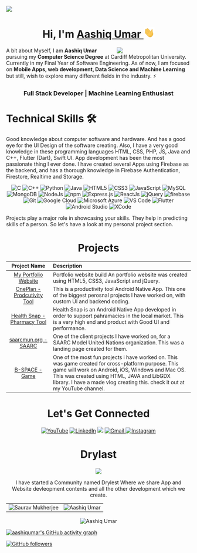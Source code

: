 ![](https://raw.githubusercontent.com/halfrost/halfrost/master/icons/header_.png)
<h1 align="center" >Hi, I'm <a href="https://www.linkedin.com/in/aashiqumar/" target="_blank"> Aashiq Umar </a><img src="https://github.com/ABSphreak/ABSphreak/blob/master/gifs/Hi.gif" width="30px"></h1>
<img width="40%" align="right"   src="https://github.com/SauravMukherjee44/SauravMukherjee44/blob/03193437b82d681c9caa24657c4ebec746dc628f/workbench.svg" >

A bit about Myself, I am <b>Aashiq Umar</b> pursuing my <b>Computer Science Degree</b> at Cardiff Metropolitan University. Currently in my Final Year of Software Engineering. As of now, I am focused on <b>Mobile Apps, web development, Data Science and Machine Learning </b> but still, wish to explore many different fields in the industry. ⚡

<h3 align="center"> Full Stack Developer | Machine Learning Enthusiast </h3>


<h1>Technical Skills 🛠</h1>
   
Good knowledge about computer software and hardware. And has a good eye for the UI Design of the software creating. Also, I have a very good knowledge in these programming languages HTML, CSS, PHP, JS, Java and C++, Flutter (Dart), Swift UI. App development has been the most passionate thing I ever done. I have created several Apps using Firebase as the backend, and has a thorough knowledge in Firebase Authentication, Firestore, Realtime and Storage. 

<p align="center"> 
<img alt="C" src="https://img.shields.io/badge/c-%2300599C.svg?&style=for-the-badge&logo=c&logoColor=white" />
<img alt="C++" src="https://img.shields.io/badge/c++-%2300599C.svg?&style=for-the-badge&logo=c%2B%2B&ogoColor=white" />
 <img alt="Python" src="https://img.shields.io/badge/python-%2314354C.svg?style=for-the-badge&logo=python&logoColor=white"/>
 <img alt="Java" src="https://img.shields.io/badge/java-%23ED8B00.svg?&style=for-the-badge&logo=java&logoColor=white" />
<img alt="HTML5" src="https://img.shields.io/badge/html5-%23E34F26.svg?&style=for-the-badge&logo=html5&logoColor=white" />
 <img alt="CSS3" src="https://img.shields.io/badge/css3-%231572B6.svg?&style=for-the-badge&logo=css3&logoColor=white" />
 <img alt="JavaScript" src="https://img.shields.io/badge/javascript-%23323330.svg?&style=for-the-badge&logo=javascript&logoColor=%23F7DF1E" />
 <img alt="MySQL" src="https://img.shields.io/badge/MySQL-00000F?style=for-the-badge&logo=mysql&logoColor=white" />
 <img alt="MongoDB" src="https://img.shields.io/badge/MongoDB-white?style=for-the-badge&logo=mongodb&logoColor=4EA94B" />
 <img alt="NodeJs" src="https://img.shields.io/badge/Node.js-339933?style=for-the-badge&logo=nodedotjs&logoColor=white" />
    <img alt="npm" src="https://img.shields.io/badge/npm-CB3837?style=for-the-badge&logo=npm&logoColor=white" />
    <img alt="Express.js" src="https://img.shields.io/badge/Express.js-000000?style=for-the-badge&logo=express&logoColor=white" />
    <img alt="ReactJs" src="https://img.shields.io/badge/React-20232A?style=for-the-badge&logo=react&logoColor=61DAFB" />
    <img alt="jQuery" src="https://img.shields.io/badge/jQuery-0769AD?style=for-the-badge&logo=jquery&logoColor=white" />
    <img alt="firebase" src="https://img.shields.io/badge/firebase-ffca28?style=for-the-badge&logo=firebase&logoColor=black" />
    <img alt="Git" src="https://img.shields.io/badge/Git-F05032?style=for-the-badge&logo=git&logoColor=white" />
    <img alt="Google Cloud" src="https://img.shields.io/badge/Google_Cloud-4285F4?style=for-the-badge&logo=google-cloud&logoColor=white" />
    <img alt="Microsoft Azure" src="https://img.shields.io/badge/microsoft%20azure-0089D6?style=for-the-badge&logo=microsoft-azure&logoColor=white" />
    <img alt="VS Code" src="https://img.shields.io/badge/Visual_Studio_Code-0078D4?style=for-the-badge&logo=visual%20studio%20code&logoColor=white" />
    <img alt="Flutter" src="https://img.shields.io/badge/Flutter-02569B?style=for-the-badge&logo=flutter&logoColor=white" />
    <img alt="Android Studio" src="https://img.shields.io/badge/Android%20Studio-3DDC84.svg?style=for-the-badge&logo=android-studio&logoColor=white" />
    <img alt="XCode" src="https://img.shields.io/badge/Xcode-007ACC?style=for-the-badge&logo=Xcode&logoColor=white" />
</p>


Projects play a major role in showcasing your skills. They help in predicting skills of a person. So let's have a look at my personal project section.

<h1 align="center">Projects</h1>




| Project Name      | Description | 
| :---:        |    :----   |  
| [My Portfolio Website](https://aashiqumar.com/)     | Portfolio website build An portfolio website was created using HTML5, CSS3, JavaScript and jQuery.
| [OnePlan - Prodcutivity Tool](https://github.com/aashiqumar/OnePlan)   | This is a productivity tool Android Native App. This one of the biggest perosnal projects I have worked on, with custom UI and backend coding. | Published.© 2021 Aashiq Umar 
| [Health Snap - Pharmacy Tool](https://github.com/aashiqumar/Health-Snap)     | Health Snap is an Android Native App developed in order to support pahramacies in the local market. This is a very high end and product with Good UI and performance. | Published.© 2021
| [saarcmun.org - SAARC](https://www.saarcmun.org/)     | One of the client projects I have worked on, for a SAARC Model United Nations organization. This was a landing page created for them. | Published.© 2021
| [B-SPACE - Game](https://github.com/aashiqumar/B-Space-Game-Java-LibGDX-)     | One of the most fun projects i have worked on. This was game created for cross-platform purpose. This game will work on Android, iOS, Windows and Mac OS. This was created using HTML, JAVA and LibGDX library. I have a made vlog creating this. check it out at my YouTube channel. | Published.© 2021

 <h1 align="center">Let's Get Connected</h1>

<div align="center">

<a  href="https://www.youtube.com/channel/UCllaxM77xLnh9X0496_d4RQ" target="_blank"><img alt="YouTube" src="https://img.shields.io/badge/Youtube-%23FF0000.svg?style=for-the-badge&logo=YouTube&logoColor=white" /></a>
<a  href="https://www.linkedin.com/in/aashiqumar/" target="_blank"><img alt="LinkedIn" src="https://img.shields.io/badge/linkedin%20-%230077B5.svg?&style=for-the-badge&logo=linkedin&logoColor=white" /></a>
<a href="https://twitter.com/aashiqumr" target="_blank"><img src="https://img.shields.io/badge/twitter-%2300acee.svg?&style=for-the-badge&logo=twitter&logoColor=white&alt=twitter" /></a>
<a href="info@aashiqumar.com"><img  alt="Gmail" src="https://img.shields.io/badge/Gmail-D14836?style=for-the-badge&logo=gmail&logoColor=white" />
<a  href="https://www.instagram.com/drylast/"><img alt="Instagram" src="https://img.shields.io/badge/Instagram-E4405F?style=for-the-badge&logo=instagram&logoColor=white">
   </a>

   
   
</div>
  

   <div align="center">
      
   <h1 align="center">Drylast</h1>
      <img width="10%" align="center"   src="https://github.com/aashiqumar/aashiqumar/blob/main/Drylast-logo-8.JPG" >
 
I have started a Community named Drylest Where we share App and Website devleopment contents and all the other development which we create.

  <!-- <span> <h2>Join the Community on Discord ⚡</h2>
<a  href="https://discord.gg/hWwbgP4dz9"><img alt=" Discord" src="https://img.shields.io/badge/Discord-7289DA?style=for-the-badge&logo=discord&logoColor=white"></a>
<a  href="https://t.me/CodeINCommunity"><img alt=" Telegram" src="https://img.shields.io/badge/Telegram-2CA5E0?style=for-the-badge&logo=telegram&logoColor=white"></a>
<a  href="https://www.linkedin.com/company/codein-community/" target="_blank"><img alt="LinkedIn" src="https://img.shields.io/badge/linkedin%20-%230077B5.svg?&style=for-the-badge&logo=linkedin&logoColor=white" /></a></span> -->
   
 </div>
   
   
<table>
  <tr>
   
<td><img src="https://github-readme-stats.vercel.app/api?username=aashiqumar&include_all_commits=true&count_private=true&show_icons=true&line_height=20&title_color=7A7ADB&icon_color=2234AE&text_color=D3D3D3&bg_color=0,000000,130F40" alt="Saurav Mukherjee" />
    <td><img src="https://github-readme-stats.vercel.app/api/top-langs?username=aashiqumar&show_icons=true&locale=en&layout=compact&title_color=7A7ADB&icon_color=2234AE&text_color=D3D3D3&bg_color=0,000000,130F40" alt="Aashiq Umar" /></td>
  </tr>
</table>

<div align="center">
<p><img align="center" src="https://github-readme-streak-stats.herokuapp.com/?user=aashiqumar&theme=dark" alt="Aashiq Umar" /></p>
  </div>

 [![aashiqumar's GitHub activity graph](https://activity-graph.herokuapp.com/graph?username=aashiqumar&theme=xcode)](https://github.com/aashiqumar)
   
   

[![GitHub followers](https://img.shields.io/github/followers/SauravMukherjee44.svg?style=social&label=Follow)](https://github.com/aashiqumar?tab=followers)
